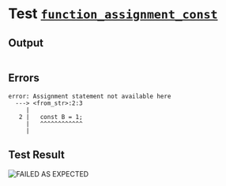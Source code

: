 # Test [`function_assignment_const`](../doc/tests/statement_usage.md#L746)

## Output

```,plain
```

## Errors

```,plain
error: Assignment statement not available here
  ---> <from_str>:2:3
     |
   2 |   const B = 1;
     |   ^^^^^^^^^^^^
     |
```

## Test Result

![FAILED AS EXPECTED](../doc/tests/.test/function_assignment_const.png)
